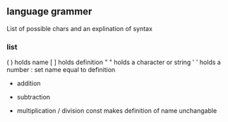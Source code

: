 ## language grammer
List of possible chars and an explination of syntax

### list
( ) holds name
[ ] holds definition
" " holds a character or string
' ' holds a number
: set name equal to definition
+ addition
- subtraction
* multiplication
/ division
const makes definition of name unchangable

